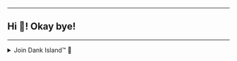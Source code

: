 ***
## Hi 👋! Okay bye!
***

<details>
  <summary>Join Dank Island™ 🌴</summary>
  
  [![](https://media.discordapp.net/attachments/808699525085921321/991544910165577758/unknown.png)](https://discord.gg/ZAccJFvF8T)
  
  ## <img src="https://cdn.discordapp.com/emojis/1064588227996037190.gif" width="15px" height="15px">》Support Server
[![DiscordBanner](https://invidget.switchblade.xyz/ZAccJFvF8T)](https://discord.gg/ZAccJFvF8T)
     
 </details>
 

